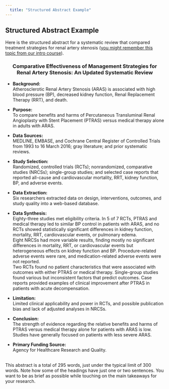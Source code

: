 ```yaml
---
  title: "Structured Abstract Example"
---
```


## Structured Abstract Example


Here is the structured abstract for a systematic review that compared treatment strategies for renal artery stenosis (<a href = "http://evsynthacademy.org/Intro-Evidence-Synthesis/modules/using%20systematic%20reviews/ras/">you might remember this topic from our intro course</a>). 

<center><h3><b>Comparative Effectiveness of Management Strategies for Renal Artery Stenosis: An Updated Systematic Review</b></h3></center>


- **Background:**<br>
Atherosclerotic Renal Artery Stenosis (ARAS) is associated with high blood pressure (BP), decreased kidney function, Renal Replacement Therapy (RRT), and death.

- **Purpose:**<br>
To compare benefits and harms of Percutaneous Transluminal Renal Angioplasty with Stent Placement (PTRAS) versus medical therapy alone in adults with ARAS.

- **Data Sources:**<br>
MEDLINE, EMBASE, and Cochrane Central Register of Controlled Trials from 1993 to 16 March 2016; gray literature; and prior systematic reviews.

- **Study Selection:**<br>
Randomized, controlled trials (RCTs); nonrandomized, comparative studies (NRCSs); single-group studies; and selected case reports that reported all-cause and cardiovascular mortality, RRT, kidney function, BP, and adverse events.

- **Data Extraction:**<br>
Six researchers extracted data on design, interventions, outcomes, and study quality into a web-based database.

- **Data Synthesis:**<br>
Eighty-three studies met eligibility criteria. In 5 of 7 RCTs, PTRAS and medical therapy led to similar BP control in patients with ARAS, and no RCTs showed statistically significant differences in kidney function, mortality, RRT, cardiovascular events, or pulmonary edema.<br> Eight NRCSs had more variable results, finding mostly no significant differences in mortality, RRT, or cardiovascular events but heterogeneous effects on kidney function and BP. Procedure-related adverse events were rare, and medication-related adverse events were not reported.<br> Two RCTs found no patient characteristics that were associated with outcomes with either PTRAS or medical therapy. Single-group studies found various but inconsistent factors that predict outcomes. Case reports provided examples of clinical improvement after PTRAS in patients with acute decompensation.

- **Limitation:**<br>
Limited clinical applicability and power in RCTs, and possible publication bias and lack of adjusted analyses in NRCSs.

- **Conclusion:**<br>
The strength of evidence regarding the relative benefits and harms of PTRAS versus medical therapy alone for patients with ARAS is low. Studies have generally focused on patients with less severe ARAS.

- **Primary Funding Source:**<br>
Agency for Healthcare Research and Quality.

<br>
This abstract is a total of 295 words, just under the typical limit of 300 words. Note how some of the headings have just one or two sentences. You want to be as brief as possible while touching on the main takeaways for your research.
